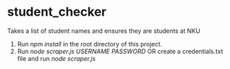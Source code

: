 # student_checker
 Takes a list of student names and ensures they are students at NKU

 1. Run *npm install* in the root directory of this project.
 2. Run *node scraper.js USERNAME PASSWORD* OR create a credentials.txt file and run *node scraper.js*